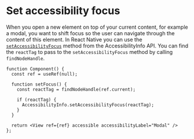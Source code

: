 # Set accessibility focus

When you open a new element on top of your current content, for example a modal, you want to shift focus so the user can navigate through the content of this element. In React Native you can use the [`setAccessibilityFocus`](https://reactnative.dev/docs/accessibilityinfo#setaccessibilityfocus) method from the AccessibilityInfo API. You can find the `reactTag` to pass to the `setAccessibilityFocus` method by calling `findNodeHandle`.

```tsx
function Component() {
  const ref = useRef(null);
  
  function setFocus() {
    const reactTag = findNodeHandle(ref.current);
    
    if (reactTag) {
      AccessibilityInfo.setAccessibilityFocus(reactTag);
    }
  }

  return <View ref={ref} accessible accessibilityLabel="Modal" />
};
```